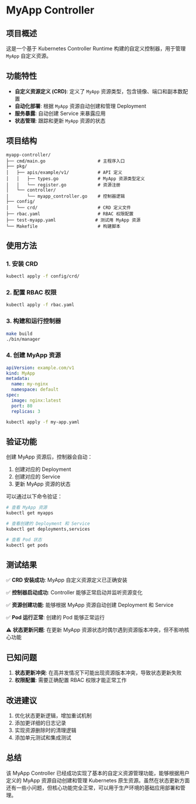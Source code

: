 # MyApp Controller

## 项目概述

这是一个基于 Kubernetes Controller Runtime 构建的自定义控制器，用于管理 `MyApp` 自定义资源。

## 功能特性

- **自定义资源定义 (CRD)**: 定义了 `MyApp` 资源类型，包含镜像、端口和副本数配置
- **自动化部署**: 根据 `MyApp` 资源自动创建和管理 Deployment
- **服务暴露**: 自动创建 Service 来暴露应用
- **状态管理**: 跟踪和更新 `MyApp` 资源的状态

## 项目结构

```
myapp-controller/
├── cmd/main.go                    # 主程序入口
├── pkg/
│   ├── apis/example/v1/           # API 定义
│   │   ├── types.go               # MyApp 资源类型定义
│   │   └── register.go            # 资源注册
│   └── controller/
│       └── myapp_controller.go    # 控制器逻辑
├── config/
│   └── crd/                       # CRD 定义文件
├── rbac.yaml                      # RBAC 权限配置
├── test-myapp.yaml               # 测试用 MyApp 资源
└── Makefile                       # 构建脚本
```

## 使用方法

### 1. 安装 CRD

```bash
kubectl apply -f config/crd/
```

### 2. 配置 RBAC 权限

```bash
kubectl apply -f rbac.yaml
```

### 3. 构建和运行控制器

```bash
make build
./bin/manager
```

### 4. 创建 MyApp 资源

```yaml
apiVersion: example.com/v1
kind: MyApp
metadata:
  name: my-nginx
  namespace: default
spec:
  image: nginx:latest
  port: 80
  replicas: 3
```

```bash
kubectl apply -f my-app.yaml
```

## 验证功能

创建 MyApp 资源后，控制器会自动：

1. 创建对应的 Deployment
2. 创建对应的 Service
3. 更新 MyApp 资源的状态

可以通过以下命令验证：

```bash
# 查看 MyApp 资源
kubectl get myapps

# 查看创建的 Deployment 和 Service
kubectl get deployments,services

# 查看 Pod 状态
kubectl get pods
```

## 测试结果

✅ **CRD 安装成功**: MyApp 自定义资源定义已正确安装

✅ **控制器启动成功**: Controller 能够正常启动并监听资源变化

✅ **资源创建功能**: 能够根据 MyApp 资源自动创建 Deployment 和 Service

✅ **Pod 运行正常**: 创建的 Pod 能够正常运行

⚠️ **状态更新问题**: 在更新 MyApp 资源状态时偶尔遇到资源版本冲突，但不影响核心功能

## 已知问题

1. **状态更新冲突**: 在高并发情况下可能出现资源版本冲突，导致状态更新失败
2. **权限配置**: 需要正确配置 RBAC 权限才能正常工作

## 改进建议

1. 优化状态更新逻辑，增加重试机制
2. 添加更详细的日志记录
3. 实现资源删除时的清理逻辑
4. 添加单元测试和集成测试

## 总结

该 MyApp Controller 已经成功实现了基本的自定义资源管理功能，能够根据用户定义的 MyApp 资源自动创建和管理 Kubernetes 原生资源。虽然在状态更新方面还有一些小问题，但核心功能完全正常，可以用于生产环境的基础应用部署和管理。